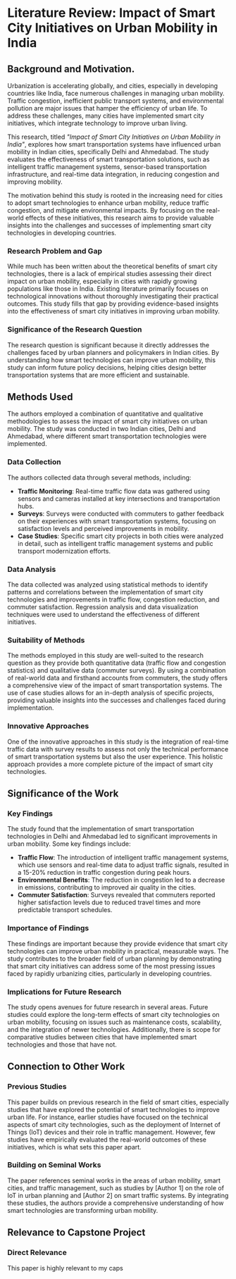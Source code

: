 # Literature Review: Impact of Smart City Initiatives on Urban Mobility in India

## Background and Motivation.

Urbanization is accelerating globally, and cities, especially in developing countries like India, face numerous challenges in managing urban mobility. Traffic congestion, inefficient public transport systems, and environmental pollution are major issues that hamper the efficiency of urban life. To address these challenges, many cities have implemented smart city initiatives, which integrate technology to improve urban living. 

This research, titled *"Impact of Smart City Initiatives on Urban Mobility in India"*, explores how smart transportation systems have influenced urban mobility in Indian cities, specifically Delhi and Ahmedabad. The study evaluates the effectiveness of smart transportation solutions, such as intelligent traffic management systems, sensor-based transportation infrastructure, and real-time data integration, in reducing congestion and improving mobility.

The motivation behind this study is rooted in the increasing need for cities to adopt smart technologies to enhance urban mobility, reduce traffic congestion, and mitigate environmental impacts. By focusing on the real-world effects of these initiatives, this research aims to provide valuable insights into the challenges and successes of implementing smart city technologies in developing countries.

### Research Problem and Gap

While much has been written about the theoretical benefits of smart city technologies, there is a lack of empirical studies assessing their direct impact on urban mobility, especially in cities with rapidly growing populations like those in India. Existing literature primarily focuses on technological innovations without thoroughly investigating their practical outcomes. This study fills that gap by providing evidence-based insights into the effectiveness of smart city initiatives in improving urban mobility.

### Significance of the Research Question

The research question is significant because it directly addresses the challenges faced by urban planners and policymakers in Indian cities. By understanding how smart technologies can improve urban mobility, this study can inform future policy decisions, helping cities design better transportation systems that are more efficient and sustainable.

## Methods Used

The authors employed a combination of quantitative and qualitative methodologies to assess the impact of smart city initiatives on urban mobility. The study was conducted in two Indian cities, Delhi and Ahmedabad, where different smart transportation technologies were implemented. 

### Data Collection

The authors collected data through several methods, including:

- **Traffic Monitoring**: Real-time traffic flow data was gathered using sensors and cameras installed at key intersections and transportation hubs.
- **Surveys**: Surveys were conducted with commuters to gather feedback on their experiences with smart transportation systems, focusing on satisfaction levels and perceived improvements in mobility.
- **Case Studies**: Specific smart city projects in both cities were analyzed in detail, such as intelligent traffic management systems and public transport modernization efforts.

### Data Analysis

The data collected was analyzed using statistical methods to identify patterns and correlations between the implementation of smart city technologies and improvements in traffic flow, congestion reduction, and commuter satisfaction. Regression analysis and data visualization techniques were used to understand the effectiveness of different initiatives.

### Suitability of Methods

The methods employed in this study are well-suited to the research question as they provide both quantitative data (traffic flow and congestion statistics) and qualitative data (commuter surveys). By using a combination of real-world data and firsthand accounts from commuters, the study offers a comprehensive view of the impact of smart transportation systems. The use of case studies allows for an in-depth analysis of specific projects, providing valuable insights into the successes and challenges faced during implementation.

### Innovative Approaches

One of the innovative approaches in this study is the integration of real-time traffic data with survey results to assess not only the technical performance of smart transportation systems but also the user experience. This holistic approach provides a more complete picture of the impact of smart city technologies.

## Significance of the Work

### Key Findings

The study found that the implementation of smart transportation technologies in Delhi and Ahmedabad led to significant improvements in urban mobility. Some key findings include:

- **Traffic Flow**: The introduction of intelligent traffic management systems, which use sensors and real-time data to adjust traffic signals, resulted in a 15-20% reduction in traffic congestion during peak hours.
- **Environmental Benefits**: The reduction in congestion led to a decrease in emissions, contributing to improved air quality in the cities.
- **Commuter Satisfaction**: Surveys revealed that commuters reported higher satisfaction levels due to reduced travel times and more predictable transport schedules.

### Importance of Findings

These findings are important because they provide evidence that smart city technologies can improve urban mobility in practical, measurable ways. The study contributes to the broader field of urban planning by demonstrating that smart city initiatives can address some of the most pressing issues faced by rapidly urbanizing cities, particularly in developing countries.

### Implications for Future Research

The study opens avenues for future research in several areas. Future studies could explore the long-term effects of smart city technologies on urban mobility, focusing on issues such as maintenance costs, scalability, and the integration of newer technologies. Additionally, there is scope for comparative studies between cities that have implemented smart technologies and those that have not.

## Connection to Other Work

### Previous Studies

This paper builds on previous research in the field of smart cities, especially studies that have explored the potential of smart technologies to improve urban life. For instance, earlier studies have focused on the technical aspects of smart city technologies, such as the deployment of Internet of Things (IoT) devices and their role in traffic management. However, few studies have empirically evaluated the real-world outcomes of these initiatives, which is what sets this paper apart.

### Building on Seminal Works

The paper references seminal works in the areas of urban mobility, smart cities, and traffic management, such as studies by [Author 1] on the role of IoT in urban planning and [Author 2] on smart traffic systems. By integrating these studies, the authors provide a comprehensive understanding of how smart technologies are transforming urban mobility.

## Relevance to Capstone Project

### Direct Relevance

This paper is highly relevant to my caps
